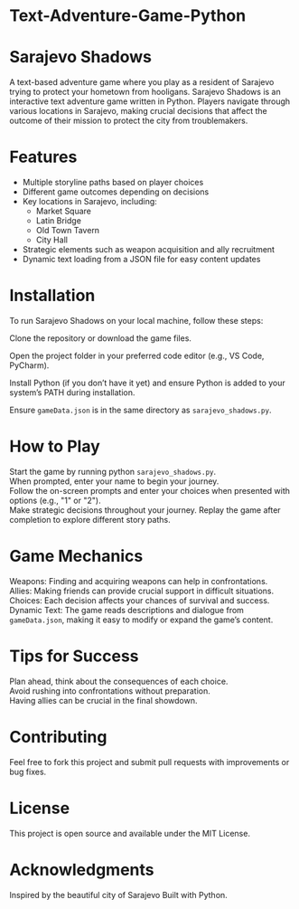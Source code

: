 # Text-Adventure-Game-Python

# Sarajevo Shadows
A text-based adventure game where you play as a resident of Sarajevo trying to protect your hometown from hooligans.
Sarajevo Shadows is an interactive text adventure game written in Python. Players navigate through various locations in Sarajevo, making crucial decisions that affect the outcome of their mission to protect the city from troublemakers.

# Features
- Multiple storyline paths based on player choices
- Different game outcomes depending on decisions
- Key locations in Sarajevo, including:
  *   Market Square
  *   Latin Bridge
  *   Old Town Tavern
  *   City Hall
- Strategic elements such as weapon acquisition and ally recruitment
- Dynamic text loading from a JSON file for easy content updates

# Installation
To run Sarajevo Shadows on your local machine, follow these steps:

Clone the repository or download the game files.

Open the project folder in your preferred code editor (e.g., VS Code, PyCharm).

Install Python (if you don’t have it yet) and ensure Python is added to your system’s PATH during installation.  

Ensure `gameData.json` is in the same directory as `sarajevo_shadows.py`.

# How to Play
Start the game by running python `sarajevo_shadows.py`.  
When prompted, enter your name to begin your journey.  
Follow the on-screen prompts and enter your choices when presented with options (e.g., "1" or "2").  
Make strategic decisions throughout your journey.
Replay the game after completion to explore different story paths.
# Game Mechanics
Weapons: Finding and acquiring weapons can help in confrontations.  
Allies: Making friends can provide crucial support in difficult situations.  
Choices: Each decision affects your chances of survival and success.  
Dynamic Text: The game reads descriptions and dialogue from `gameData.json`, making it easy to modify or expand the game’s content.

# Tips for Success
Plan ahead, think about the consequences of each choice.   
Avoid rushing into confrontations without preparation.  
Having allies can be crucial in the final showdown.  
# Contributing
Feel free to fork this project and submit pull requests with improvements or bug fixes.  
# License
This project is open source and available under the MIT License.  
# Acknowledgments  
Inspired by the beautiful city of Sarajevo
Built with Python.
